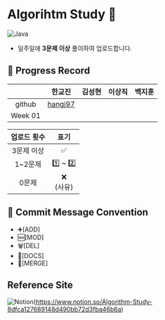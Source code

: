 # Algorihtm Study 📝
![Java](https://img.shields.io/badge/Java-007396.svg?&style=for-the-badge&logo=Java&logoColor=white)
* 일주일에  **3문제 이상**  풀이하여 업로드합니다.
## 📌 Progress Record
|     | 한교진 | 김성현 | 이상직 | 백지훈 |
|:---:| :---:| :---: | :---:| :---:|
|github|[hangj97](https://github.com/hangj97) |      |       |       |
|Week 01|     |      |       |       |


|업로드 횟수|표기| 
|:---:|:---:|
|3문제 이상| ✅|
|1~2문제| 1️⃣ ~ 2️⃣|
|0문제|❌ </br> (사유)|

## 📌 Commit Message Convention
* ➕[ADD]
* 🆕[MOD]
* 🗑️[DEL]
* 📑[DOCS]
* 🔗[MERGE]

## Reference Site
![Notion](https://img.shields.io/badge/Notion-black.svg?&style=for-the-badge&logo=Notion&logoColor=white&link=https://www.notion.so/Algorithm-Study-8dfca127689148d490bb72d3fba46b6a)(https://www.notion.so/Algorithm-Study-8dfca127689148d490bb72d3fba46b6a)
